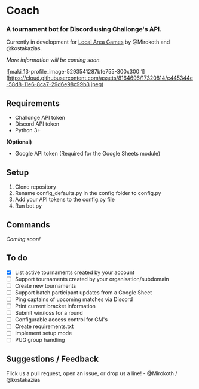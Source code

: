 # Coach
### A tournament bot for Discord using Challonge's API.
Currently in development for [Local Area Games](https://www.localareagames.com/) by @Mirokoth and @kostakazias.

_More information will be coming soon._

![maki_13-profile_image-5293541287bfe755-300x300 1]
(https://cloud.githubusercontent.com/assets/8164696/17320814/c445344e-58d8-11e6-8ca7-29d6e98c99b3.jpeg)

## Requirements
- Challonge API token
- Discord API token
- Python 3+

**(Optional)**
- Google API token (Required for the Google Sheets module)

## Setup

1. Clone repository
2. Rename config_defaults.py in the config folder to config.py
3. Add your API tokens to the config.py file
4. Run bot.py

## Commands
_Coming soon!_

## To do
- [x] List active tournaments created by your account
- [ ] Support tournaments created by your organisation/subdomain
- [ ] Create new tournaments
- [ ] Support batch participant updates from a Google Sheet
- [ ] Ping captains of upcoming matches via Discord
- [ ] Print current bracket information
- [ ] Submit win/loss for a round
- [ ] Configurable access control for GM's
- [ ] Create requirements.txt
- [ ] Implement setup mode
- [ ] PUG group handling

## Suggestions / Feedback
Flick us a pull request, open an issue, or drop us a line! - @Mirokoth / @kostakazias
